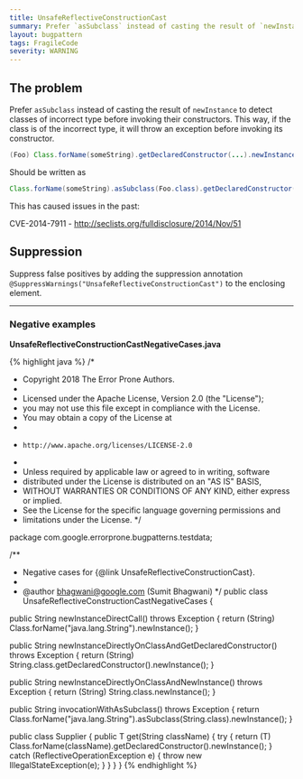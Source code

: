 ```yaml
---
title: UnsafeReflectiveConstructionCast
summary: Prefer `asSubclass` instead of casting the result of `newInstance`, to detect classes of incorrect type before invoking their constructors.This way, if the class is of the incorrect type,it will throw an exception before invoking its constructor.
layout: bugpattern
tags: FragileCode
severity: WARNING
---
```


<!--
*** AUTO-GENERATED, DO NOT MODIFY ***
To make changes, edit the @BugPattern annotation or the explanation in docs/bugpattern.
-->


## The problem
Prefer `asSubclass` instead of casting the result of `newInstance` to detect
classes of incorrect type before invoking their constructors. This way, if the
class is of the incorrect type, it will throw an exception before invoking its
constructor.

```java
(Foo) Class.forName(someString).getDeclaredConstructor(...).newInstance(args);
```

Should be written as

```java
Class.forName(someString).asSubclass(Foo.class).getDeclaredConstructor(...).newInstance();
```

This has caused issues in the past:

CVE-2014-7911 - http://seclists.org/fulldisclosure/2014/Nov/51

## Suppression
Suppress false positives by adding the suppression annotation `@SuppressWarnings("UnsafeReflectiveConstructionCast")` to the enclosing element.


----------

### Negative examples
__UnsafeReflectiveConstructionCastNegativeCases.java__

{% highlight java %}
/*
 * Copyright 2018 The Error Prone Authors.
 *
 * Licensed under the Apache License, Version 2.0 (the "License");
 * you may not use this file except in compliance with the License.
 * You may obtain a copy of the License at
 *
 *     http://www.apache.org/licenses/LICENSE-2.0
 *
 * Unless required by applicable law or agreed to in writing, software
 * distributed under the License is distributed on an "AS IS" BASIS,
 * WITHOUT WARRANTIES OR CONDITIONS OF ANY KIND, either express or implied.
 * See the License for the specific language governing permissions and
 * limitations under the License.
 */

package com.google.errorprone.bugpatterns.testdata;

/**
 * Negative cases for {@link UnsafeReflectiveConstructionCast}.
 *
 * @author bhagwani@google.com (Sumit Bhagwani)
 */
public class UnsafeReflectiveConstructionCastNegativeCases {

  public String newInstanceDirectCall() throws Exception {
    return (String) Class.forName("java.lang.String").newInstance();
  }

  public String newInstanceDirectlyOnClassAndGetDeclaredConstructor() throws Exception {
    return (String) String.class.getDeclaredConstructor().newInstance();
  }

  public String newInstanceDirectlyOnClassAndNewInstance() throws Exception {
    return (String) String.class.newInstance();
  }

  public String invocationWithAsSubclass() throws Exception {
    return Class.forName("java.lang.String").asSubclass(String.class).newInstance();
  }

  public class Supplier<T> {
    public T get(String className) {
      try {
        return (T) Class.forName(className).getDeclaredConstructor().newInstance();
      } catch (ReflectiveOperationException e) {
        throw new IllegalStateException(e);
      }
    }
  }
}
{% endhighlight %}

